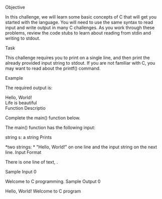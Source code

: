 Objective

In this challenge, we will learn some basic concepts of C that will get you started with the language. You will need to use the same syntax to read input and write output in many C challenges. As you work through these problems, review the code stubs to learn about reading from stdin and writing to stdout.

Task

This challenge requires you to print  on a single line, and then print the already provided input string to stdout. If you are not familiar with C, you may want to read about the printf() command.

Example

The required output is:

Hello, World!  
Life is beautiful  
Function Descriptio

Complete the main() function below.

The main() function has the following input:

string s: a string
Prints

*two strings: * "Hello, World!" on one line and the input string on the next line.
Input Format

There is one line of text, .

Sample Input 0

Welcome to C programming.
Sample Output 0

Hello, World!
Welcome to C program
